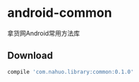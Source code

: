 # android-common
拿货网Android常用方法库

Download
--------

```groovy
compile 'com.nahuo.library:common:0.1.0'
```

